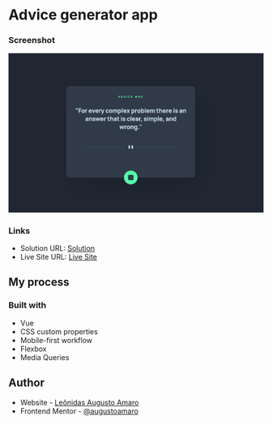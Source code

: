 # Advice generator app

### Screenshot

![Desktop](./src/assets/advice.jpg)

### Links

- Solution URL: [Solution](https://github.com/augustoamaro/advice-generator)
- Live Site URL: [Live Site]()

## My process

### Built with

- Vue
- CSS custom properties
- Mobile-first workflow
- Flexbox
- Media Queries

## Author

- Website - [Leônidas Augusto Amaro](https://github.com/augustoamaro)
- Frontend Mentor - [@augustoamaro](https://www.frontendmentor.io/profile/augustoamaro)